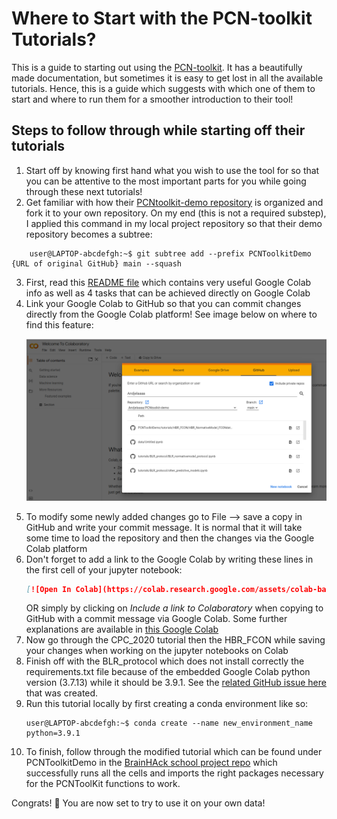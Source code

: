 # Where to Start with the PCN-toolkit Tutorials?

This is a guide to starting out using the [PCN-toolkit](https://github.com/amarquand/PCNtoolkit). It has a beautifully made documentation, but sometimes it is easy to get lost in all the available tutorials. Hence, this is a guide which suggests with which one of them to start and where to run them for a smoother introduction to their tool!

## Steps to follow through while starting off their tutorials
1. Start off by knowing first hand what you wish to use the tool for so that you can be attentive to the most important parts for you while going through these next tutorials!
2. Get familiar with how their [PCNtoolkit-demo repository](https://github.com/predictive-clinical-neuroscience/PCNtoolkit-demo) is organized and fork it to your own repository. On my end (this is not a required substep), I applied this command in my local project repository so that their demo repository becomes a subtree:
```console
    user@LAPTOP-abcdefgh:~$ git subtree add --prefix PCNToolkitDemo {URL of original GitHub} main --squash                   
```

3. First, read this [README file](https://github.com/saigerutherford/CPC_ML_tutorial/blob/master/README.md) which contains very useful Google Colab info as well as 4 tasks that can be achieved directly on Google Colab
4. Link your Google Colab to GitHub so that you can commit changes directly from the Google Colab platform! See image below on where to find this feature:
    <div>
    <p style="text-align:center;"><img src="https://github.com/Andjelaaaa/dimitrijevic_project/blob/main/PCNTutorial_steps/GoogleColabGit.png?raw=1"  width="1000"  ></p>
    </div>  
5. To modify some newly added changes go to File --> save a copy in GitHub and write your commit message. It is normal that it will take some time to load the repository and then the changes via the Google Colab platform
6. Don't forget to add a link to the Google Colab by writing these lines in the first cell of your jupyter notebook:
    ```markdown
    [![Open In Colab](https://colab.research.google.com/assets/colab-badge.svg)](https://colab.research.google.com/github/googlecolab/colabtools/blob/master/notebooks/colab-github-demo.ipynb)               
    ```
    OR simply by clicking on *Include a link to Colaboratory* when copying to GitHub with a commit message via Google Colab. Some further explanations are available in [this Google Colab](https://colab.research.google.com/github/googlecolab/colabtools/blob/master/notebooks/colab-github-demo.ipynb)
7. Now go through the CPC_2020 tutorial then the HBR_FCON while saving your changes when working on the jupyter notebooks on Colab
8. Finish off with the BLR_protocol which does not install correctly the requirements.txt file because of the embedded Google Colab python version (3.7.13) while it should be 3.9.1. See the [related GitHub issue here](https://github.com/predictive-clinical-neuroscience/PCNtoolkit-demo/issues/6) that was created. 
9. Run this tutorial locally by first creating a conda environment like so:
    ```console
    user@LAPTOP-abcdefgh:~$ conda create --name new_environment_name python=3.9.1               
    ```
10. To finish, follow through the modified tutorial which can be found under PCNToolkitDemo in the [BrainHAck school project repo](https://github.com/brainhack-school2022/dimitrijevic_project) which successfully runs all the cells and imports the right packages necessary for the PCNToolKit functions to work.

Congrats! :tada: You are now set to try to use it on your own data!
